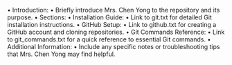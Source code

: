 •	Introduction:
	•	Briefly introduce Mrs. Chen Yong to the repository and its purpose.
	•	Sections:
	•	Installation Guide:
	•	Link to git.txt for detailed Git installation instructions.
	•	GitHub Setup:
	•	Link to github.txt for creating a GitHub account and cloning repositories.
	•	Git Commands Reference:
	•	Link to git_commands.txt for a quick reference to essential Git commands.
	•	Additional Information:
	•	Include any specific notes or troubleshooting tips that Mrs. Chen Yong may find helpful.
